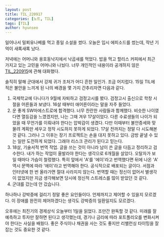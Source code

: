 ```yaml
---
layout: post
title: TIL_220917
categories: [노트, TIL]
tags: [TIL]
author: hyunseo
---
```


일어나서 밀푀유나베를 먹고 종일 소설을 썼다. 오늘은 입시 에피소드를 썼는데, 작년 기억이 새록새록 났다.

저녁에는 어머니와 용호동낙지에서 낙곱새를 먹었다. 밥을 먹고 할리스 커피에서 최근 가지고 있는 고민을 어머니와 나눴다. 너무 개인적인 내용이라 공개하지 않은 [TIL_220915](./TIL_220915.md)에 관해 대화했다.

솔직히 말해 군대에서 강제 귀가 조처가 어디 흔한 일인가. 조금 어지럽다. 15일 TIL에 적은 불안을 느끼게 된 나의 배경을 몇 가지 간추리자면 다음과 같다.

1. 국제학교에 다니다가 9월에 자퇴하고 검정고시를 봤다. 검정고시 출신으로 학창 시절을 어른들과 보냈다. 16살 때부터 애어른이라는 말을 자주 들었다.
2. 운 좋게 SW마에스트로에 합격했다. 너무 찬란한 사람들과 함께했다. 비슷한 나이였다면 열등감을 느꼈겠지만, 나는 그때 겨우 17살이었다. 다른 수료생들의 나이가 되었을 때 무언가를 이뤄내야 한다는 압박감이 생겼다. 다만 이때부터 불안증세와 맞물려 계획만 세우고 정작 시도하지 못하게 되었다. 17살 전까지는 정말 다 시도해본 것 같다. 그러나 그 이후는 장기 프로젝트는 손을 대지 못하고 있다. 금방 끝낼 수 있는 일만 도전하게 되었다. 그래야 리스크 관리가 된다고 믿는다.
3. 18살, 기술서적 번역 작업. 글을 쓰는 것이 아니라 남이 쓴 글을 다듬고 정리하고 검수한다. 내가 하는 작업이 올발라야 한다는 생각으로 6개월을 살았다. 오탈자가 보일 때마다 가슴이 철렁했다. 특히 앞에서 'A'를 '에이'라고 번역했다면 뒤에 나온 'A' 역시 문맥에 따라 '에이'라고 번역해야 한다. 공식적으로 배포되는 글이다. 서점과 인터넷에 한 번 올라가면 절대 사라지지 않는다. 번역할 때는 정신이 없어서 별생각이 없었지만 지금 생각해보면 당시에 정신적 스트레스를 많이 받았던 것 같다.
4. 군대를 갔는데 안 갔습니다.

하나하나 강박증에 걸리기 정말 좋은 요인들이다. 언제까지고 제어할 수 있을지 모르겠다. 이 장애를 완전히 제어하겠다는 생각도 강박증의 일환일지도 모르겠다.

오후에는 최진기의 경제상식 오늘부터 1일을 읽었다. 조만간 완독할 것 같다. 미래를 잘 예측하고 투자만 잘하면 된다고 생각했는데, 경기나 금리에 따라 포트폴리오를 변화시켜야 한다는 사실을 배웠다. 좋은 주식이나 채권을 사는 것도 좋지만 리밸런싱 타이밍을 잘 잡는 것도 중요한 것 같다.
